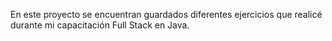 En este proyecto se encuentran guardados diferentes ejercicios que realicé durante mi capacitación Full Stack en Java.
